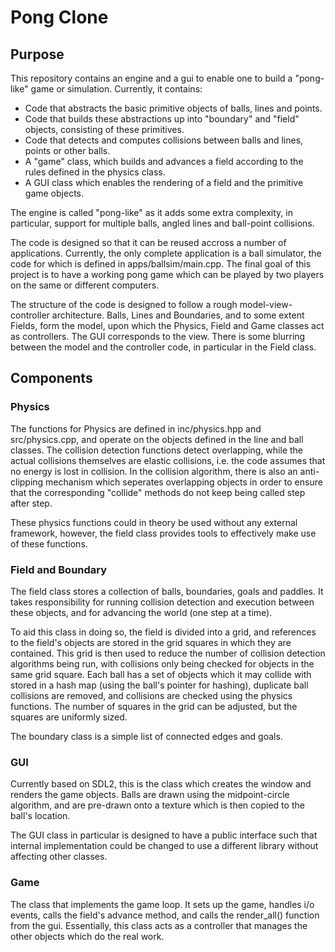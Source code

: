 # Pong Clone

## Purpose

This repository contains an engine and a gui to enable one to build a "pong-like" game or simulation. Currently, it contains:

- Code that abstracts the basic primitive objects of balls, lines and points.
- Code that builds these abstractions up into "boundary" and "field" objects, consisting of these primitives.
- Code that detects and computes collisions between balls and lines, points or other balls.
- A "game" class, which builds and advances a field according to the rules defined in the physics class.
- A GUI class which enables the rendering of a field and the primitive game objects.

The engine is called "pong-like" as it adds some extra complexity, in particular, support for multiple balls, angled lines and ball-point collisions.

The code is designed so that it can be reused accross a number of applications. Currently, the only complete application is a ball simulator, the code for which is defined in apps/ballsim/main.cpp. The final goal of this project is to have a working pong game which can be played by two players on the same or different computers.

The structure of the code is designed to follow a rough model-view-controller architecture. Balls, Lines and Boundaries, and to some extent Fields, form the model, upon which the Physics, Field and Game classes act as controllers. The GUI corresponds to the view. There is some blurring between the model and the controller code, in particular in the Field class.

## Components

### Physics

The functions for Physics are defined in inc/physics.hpp and src/physics.cpp, and operate on the objects defined in the line and ball classes. The collision detection functions detect overlapping, while the actual collisions themselves are elastic collisions, i.e. the code assumes that no energy is lost in collision. In the collision algorithm, there is also an anti-clipping mechanism which seperates overlapping objects in order to ensure that the corresponding "collide" methods do not keep being called step after step.

These physics functions could in theory be used without any external framework, however, the field class provides tools to effectively make use of these functions.

### Field and Boundary

The field class stores a collection of balls, boundaries, goals and paddles. It takes responsibility for running collision detection and execution between these objects, and for advancing the world (one step at a time).

To aid this class in doing so, the field is divided into a grid, and references to the field's objects are stored in the grid squares in which they are contained. This grid is then used to reduce the number of collision detection algorithms being run, with collisions only being checked for objects in the same grid square. Each ball has a set of objects which it may collide with stored in a hash map (using the ball's pointer for hashing), duplicate ball collisions are removed, and collisions are checked using the physics functions. The number of squares in the grid can be adjusted, but the squares are uniformly sized.

The boundary class is a simple list of connected edges and goals.

### GUI

Currently based on SDL2, this is the class which creates the window and renders the game objects. Balls are drawn using the midpoint-circle algorithm, and are pre-drawn onto a texture which is then copied to the ball's location.

The GUI class in particular is designed to have a public interface such that internal implementation could be changed to use a different library without affecting other classes.

### Game

The class that implements the game loop. It sets up the game, handles i/o events, calls the field's advance method, and calls the render_all() function from the gui. Essentially, this class acts as a controller that manages the other objects which do the real work.
